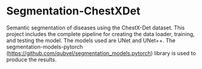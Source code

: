# Segmentation-ChestXDet
Semantic segmentation of diseases using the ChestX-Det dataset. This project includes the complete pipeline for creating the data loader, training, and testing the model. The models used are UNet and UNet++.
The segmentation-models-pytorch (https://github.com/qubvel/segmentation_models.pytorch) library is used to produce the results.
